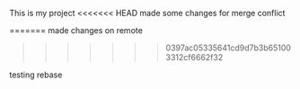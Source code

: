 This is my project
<<<<<<< HEAD
made some changes for merge conflict

=======
made changes on remote 
>>>>>>> 0397ac05335641cd9d7b3b651003312cf6662f32

testing rebase

